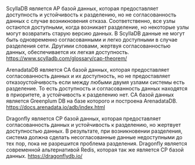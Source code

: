 ScyllaDB является AP базой данных, которая предоставляет доступность и устойчивость к разделению, но не согласованность данных с случае возникновения отказа. Соответственно, все узлы остаются доступными, когда возникает разделение, но некоторые узлы могут возвратить старую версию данных. В ScyllaDB данные не могут быть одновременно согласованными и легко доступными в случае разделения сети. Другими словами, жертвуя согласованностью данных, обеспечивается их легкая доступность.
https://www.scylladb.com/glossary/cap-theorem/

ArenadataDB является CA базой данных, которая предоставляет согласованность данных и их доступность, но не предоставляет отказоустойчивость если между любыми двумя узлами системы есть разделение. То есть доступность и согласованность данных находятся в приоритете, а устойчивость к разделению нет. CA базой данных является Greenplum DB на базе которого и построена ArenadataDB.
https://docs.arenadata.io/adb/index.html

Dragonfly является CP базой данных, которая предоставляет согласованность данных и устойчивость к разделению, но жертвует доступностью данных. В результате, при возникновении разделения, система должна сделать несогласованные данные недоступными до тех пор, пока не разрешится проблема разделения. Dragonfly является современной альтернативой Redis, которая так же является CP базой данных.
https://dragonflydb.io/
